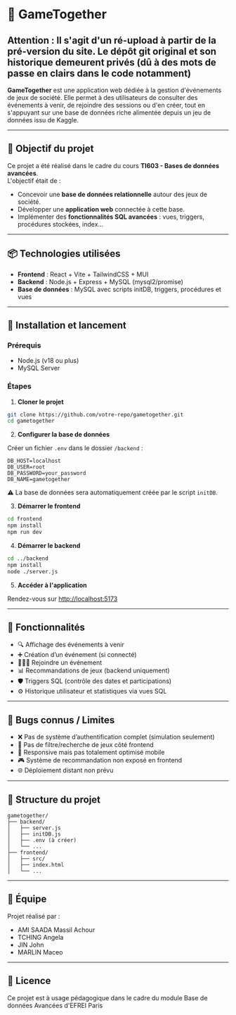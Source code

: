 # 🎲 GameTogether

## Attention : Il s'agit d'un ré-upload à partir de la pré-version du site. Le dépôt git original et son historique demeurent privés (dû à des mots de passe en clairs dans le code notamment)

**GameTogether** est une application web dédiée à la gestion d'événements de jeux de société. Elle permet à des utilisateurs de consulter des événements à venir, de rejoindre des sessions ou d'en créer, tout en s'appuyant sur une base de données riche alimentée depuis un jeu de données issu de Kaggle.

---

## 🚀 Objectif du projet

Ce projet a été réalisé dans le cadre du cours **TI603 - Bases de données avancées**.  
L'objectif était de :

- Concevoir une **base de données relationnelle** autour des jeux de société.
- Développer une **application web** connectée à cette base.
- Implémenter des **fonctionnalités SQL avancées** : vues, triggers, procédures stockées, index...

---

## 📦 Technologies utilisées

- **Frontend** : React + Vite + TailwindCSS + MUI
- **Backend** : Node.js + Express + MySQL (mysql2/promise)
- **Base de données** : MySQL avec scripts initDB, triggers, procédures et vues

---

## 🧪 Installation et lancement

### Prérequis

- Node.js (v18 ou plus)
- MySQL Server

### Étapes

1. **Cloner le projet**

```bash
git clone https://github.com/votre-repo/gametogether.git
cd gametogether
```

2. **Configurer la base de données**

Créer un fichier `.env` dans le dossier `/backend` :

```
DB_HOST=localhost
DB_USER=root
DB_PASSWORD=your_password
DB_NAME=gametogether
```

⚠️ La base de données sera automatiquement créée par le script `initDB`.

3. **Démarrer le frontend**

```bash
cd frontend
npm install
npm run dev
```

4. **Démarrer le backend**

```bash
cd ../backend
npm install
node ./server.js
```

5. **Accéder à l'application**

Rendez-vous sur [http://localhost:5173](http://localhost:5173)

---

## 🧭 Fonctionnalités

- 🔍 Affichage des événements à venir
- ➕ Création d’un événement (si connecté)
- 🧑‍🤝‍🧑 Rejoindre un événement
- 📊 Recommandations de jeux (backend uniquement)
- 🛡️ Triggers SQL (contrôle des dates et participations)
- ⚙️ Historique utilisateur et statistiques via vues SQL

---

## 🐞 Bugs connus / Limites

- ❌ Pas de système d’authentification complet (simulation seulement)
- 🛑 Pas de filtre/recherche de jeux côté frontend
- 📱 Responsive mais pas totalement optimisé mobile
- 🎮 Système de recommandation non exposé en frontend
- 🌐 Déploiement distant non prévu

---

## 📁 Structure du projet

```
gametogether/
├── backend/
│   ├── server.js
│   ├── initDB.js
│   ├── .env (à créer)
│   └── ...
├── frontend/
│   ├── src/
│   ├── index.html
│   └── ...
```

---

## 👥 Équipe

Projet réalisé par :  
- AMI SAADA Massil Achour  
- TCHING Angela  
- JIN John  
- MARLIN Maceo

---

## 📘 Licence

Ce projet est à usage pédagogique dans le cadre du module Base de données Avancées d'EFREI Paris
